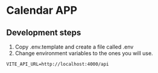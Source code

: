 # Calendar APP

## Development steps

1. Copy .env.template and create a file called .env
2. Change environment variables to the ones you will use.

```
VITE_API_URL=http://localhost:4000/api
```
